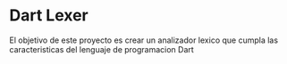 # Dart Lexer

El objetivo de este proyecto es crear un analizador lexico que cumpla las caracteristicas del lenguaje de programacion Dart